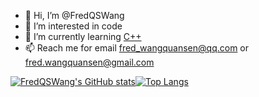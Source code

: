 - 👋 Hi, I’m @FredQSWang
- 👀 I’m interested in code
- 🌱 I’m currently learning [C++](https://en.wikipedia.org/wiki/C%2B%2B)
- 📫 Reach me for email [fred_wangquansen@qq.com](mailto:fred_wangquansen@qq.com) or [fred.wangquansen@gmail.com](mailto:fred.wangquansen@gmail.com)

[![FredQSWang's GitHub stats](https://github-readme-stats.vercel.app/api?username=FredQSWang&show_icons=true&theme=dark)](https://github.com/FredQSWang)[![Top Langs](https://github-readme-stats.vercel.app/api/top-langs/?username=FredQSWang)](https://github.com/anuraghazra/github-readme-stats)
<!---
FredQSWang/FredQSWang is a ✨ special ✨ repository because its `README.md` (this file) appears on your GitHub profile.
You can click the Preview link to take a look at your changes.
--->
